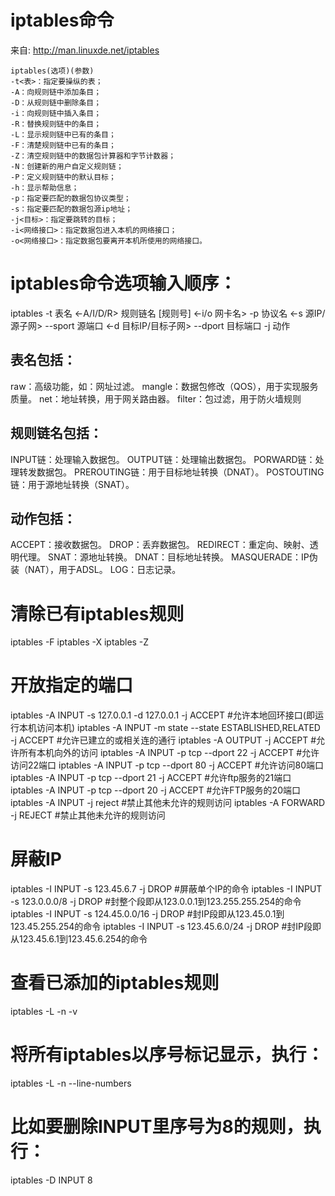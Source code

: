 # iptables命令
来自: http://man.linuxde.net/iptables
```
iptables(选项)(参数)
-t<表>：指定要操纵的表； 
-A：向规则链中添加条目； 
-D：从规则链中删除条目； 
-i：向规则链中插入条目； 
-R：替换规则链中的条目； 
-L：显示规则链中已有的条目； 
-F：清楚规则链中已有的条目； 
-Z：清空规则链中的数据包计算器和字节计数器； 
-N：创建新的用户自定义规则链；
-P：定义规则链中的默认目标； 
-h：显示帮助信息； 
-p：指定要匹配的数据包协议类型； 
-s：指定要匹配的数据包源ip地址； 
-j<目标>：指定要跳转的目标； 
-i<网络接口>：指定数据包进入本机的网络接口； 
-o<网络接口>：指定数据包要离开本机所使用的网络接口。
```

# iptables命令选项输入顺序： 
iptables -t 表名 <-A/I/D/R> 规则链名 [规则号] <-i/o 网卡名> -p 协议名 <-s 源IP/源子网> --sport 源端口 <-d 目标IP/目标子网> --dport 目标端口 -j 动作


## 表名包括： 
raw：高级功能，如：网址过滤。 
mangle：数据包修改（QOS），用于实现服务质量。 
net：地址转换，用于网关路由器。 
filter：包过滤，用于防火墙规则

## 规则链名包括： 
INPUT链：处理输入数据包。 
OUTPUT链：处理输出数据包。 
PORWARD链：处理转发数据包。 
PREROUTING链：用于目标地址转换（DNAT）。 
POSTOUTING链：用于源地址转换（SNAT）。

## 动作包括： 
ACCEPT：接收数据包。 
DROP：丢弃数据包。 
REDIRECT：重定向、映射、透明代理。 
SNAT：源地址转换。 
DNAT：目标地址转换。 
MASQUERADE：IP伪装（NAT），用于ADSL。 LOG：日志记录。

# 清除已有iptables规则 
iptables -F 
iptables -X 
iptables -Z 


# 开放指定的端口 
iptables -A INPUT -s 127.0.0.1 -d 127.0.0.1 -j ACCEPT #允许本地回环接口(即运行本机访问本机) 
iptables -A INPUT -m state --state ESTABLISHED,RELATED -j ACCEPT #允许已建立的或相关连的通行 
iptables -A OUTPUT -j ACCEPT #允许所有本机向外的访问 
iptables -A INPUT -p tcp --dport 22 -j ACCEPT #允许访问22端口 
iptables -A INPUT -p tcp --dport 80 -j ACCEPT #允许访问80端口 
iptables -A INPUT -p tcp --dport 21 -j ACCEPT #允许ftp服务的21端口 
iptables -A INPUT -p tcp --dport 20 -j ACCEPT #允许FTP服务的20端口 
iptables -A INPUT -j reject #禁止其他未允许的规则访问 
iptables -A FORWARD -j REJECT #禁止其他未允许的规则访问 

# 屏蔽IP 
iptables -I INPUT -s 123.45.6.7 -j DROP #屏蔽单个IP的命令 
iptables -I INPUT -s 123.0.0.0/8 -j DROP #封整个段即从123.0.0.1到123.255.255.254的命令 
iptables -I INPUT -s 124.45.0.0/16 -j DROP #封IP段即从123.45.0.1到123.45.255.254的命令 
iptables -I INPUT -s 123.45.6.0/24 -j DROP #封IP段即从123.45.6.1到123.45.6.254的命令 

# 查看已添加的iptables规则 
iptables -L -n -v 

# 将所有iptables以序号标记显示，执行： 
iptables -L -n --line-numbers 

# 比如要删除INPUT里序号为8的规则，执行： 
iptables -D INPUT 8

